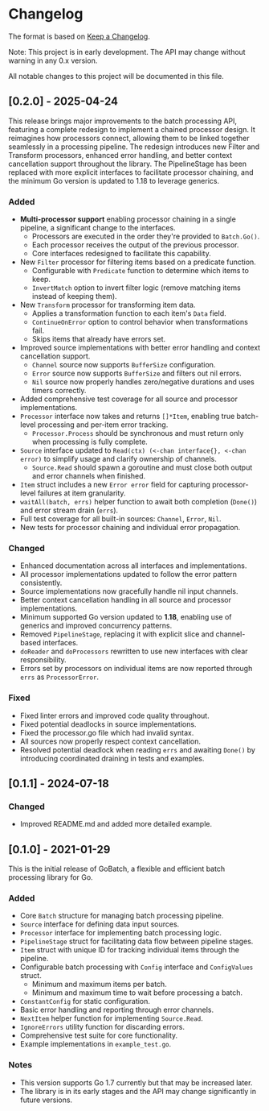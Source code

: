 # Changelog

The format is based on [Keep a Changelog](https://keepachangelog.com/en/1.0.0/).

Note: This project is in early development. The API may change without warning in any 0.x version.

All notable changes to this project will be documented in this file.

## [0.2.0] - 2025-04-24

This release brings major improvements to the batch processing API, featuring a complete redesign to implement a chained processor design. It reimagines how processors connect, allowing them to be linked together seamlessly in a processing pipeline. The redesign introduces new Filter and Transform processors, enhanced error handling, and better context cancellation support throughout the library. The PipelineStage has been replaced with more explicit interfaces to facilitate processor chaining, and the minimum Go version is updated to 1.18 to leverage generics.

### Added

- **Multi-processor support** enabling processor chaining in a single pipeline, a significant change to the interfaces.
  - Processors are executed in the order they're provided to `Batch.Go()`.
  - Each processor receives the output of the previous processor.
  - Core interfaces redesigned to facilitate this capability.
- New `Filter` processor for filtering items based on a predicate function.
  - Configurable with `Predicate` function to determine which items to keep.
  - `InvertMatch` option to invert filter logic (remove matching items instead of keeping them).
- New `Transform` processor for transforming item data.
  - Applies a transformation function to each item's `Data` field.
  - `ContinueOnError` option to control behavior when transformations fail.
  - Skips items that already have errors set.
- Improved source implementations with better error handling and context cancellation support.
  - `Channel` source now supports `BufferSize` configuration.
  - `Error` source now supports `BufferSize` and filters out nil errors.
  - `Nil` source now properly handles zero/negative durations and uses timers correctly.
- Added comprehensive test coverage for all source and processor implementations.
- `Processor` interface now takes and returns `[]*Item`, enabling true batch-level processing and per-item error tracking.
  - `Processor.Process` should be synchronous and must return only when processing is fully complete.
- `Source` interface updated to `Read(ctx) (<-chan interface{}, <-chan error)` to simplify usage and clarify ownership of channels.
  - `Source.Read` should spawn a goroutine and must close both output and error channels when finished.
- `Item` struct includes a new `Error error` field for capturing processor-level failures at item granularity.
- `waitAll(batch, errs)` helper function to await both completion (`Done()`) and error stream drain (`errs`).
- Full test coverage for all built-in sources: `Channel`, `Error`, `Nil`.
- New tests for processor chaining and individual error propagation.

### Changed

- Enhanced documentation across all interfaces and implementations.
- All processor implementations updated to follow the error pattern consistently.
- Source implementations now gracefully handle nil input channels.
- Better context cancellation handling in all source and processor implementations.
- Minimum supported Go version updated to **1.18**, enabling use of generics and improved concurrency patterns.
- Removed `PipelineStage`, replacing it with explicit slice and channel-based interfaces.
- `doReader` and `doProcessors` rewritten to use new interfaces with clear responsibility.
- Errors set by processors on individual items are now reported through `errs` as `ProcessorError`.

### Fixed

- Fixed linter errors and improved code quality throughout.
- Fixed potential deadlocks in source implementations.
- Fixed the processor.go file which had invalid syntax.
- All sources now properly respect context cancellation.
- Resolved potential deadlock when reading `errs` and awaiting `Done()` by introducing coordinated draining in tests and examples.

## [0.1.1] - 2024-07-18

### Changed

- Improved README.md and added more detailed example.

## [0.1.0] - 2021-01-29

This is the initial release of GoBatch, a flexible and efficient batch processing library for Go.

### Added

- Core `Batch` structure for managing batch processing pipeline.
- `Source` interface for defining data input sources.
- `Processor` interface for implementing batch processing logic.
- `PipelineStage` struct for facilitating data flow between pipeline stages.
- `Item` struct with unique ID for tracking individual items through the pipeline.
- Configurable batch processing with `Config` interface and `ConfigValues` struct.
  - Minimum and maximum items per batch.
  - Minimum and maximum time to wait before processing a batch.
- `ConstantConfig` for static configuration.
- Basic error handling and reporting through error channels.
- `NextItem` helper function for implementing `Source.Read`.
- `IgnoreErrors` utility function for discarding errors.
- Comprehensive test suite for core functionality.
- Example implementations in `example_test.go`.

### Notes

- This version supports Go 1.7 currently but that may be increased later.
- The library is in its early stages and the API may change significantly in future versions.

